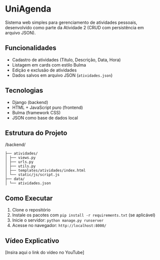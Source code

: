 # UniAgenda

Sistema web simples para gerenciamento de atividades pessoais, desenvolvido como parte da Atividade 2 (CRUD com persistência em arquivo JSON).

## Funcionalidades

-  Cadastro de atividades (Título, Descrição, Data, Hora)
-  Listagem em cards com estilo Bulma
-  Edição e exclusão de atividades
-  Dados salvos em arquivo JSON (`atividades.json`)

## Tecnologias

- Django (backend)
- HTML + JavaScript puro (frontend)
- Bulma (framework CSS)
- JSON como base de dados local

## Estrutura do Projeto

/backend/
```
├── atividades/
│ ├── views.py
│ ├── urls.py
│ ├── utils.py
│ ├── templates/atividades/index.html
│ └── static/js/script.js
├── data/
│ └── atividades.json
```

## Como Executar

1. Clone o repositório
2. Instale os pacotes com `pip install -r requirements.txt` (se aplicável)
3. Inicie o servidor: `python manage.py runserver`
4. Acesse no navegador: `http://localhost:8000/`

## Vídeo Explicativo

[Insira aqui o link do vídeo no YouTube]
